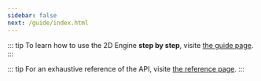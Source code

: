 ```yaml
---
sidebar: false
next: /guide/index.html
---
```


<Home/>

::: tip
To learn how to use the 2D Engine **step by step**, visite [the guide page](/2d-engine-documentation/guide/index.html).
:::

::: tip
For an exhaustive reference of the API, visite [the reference page](/2d-engine-documentation/reference/index.html).
:::
